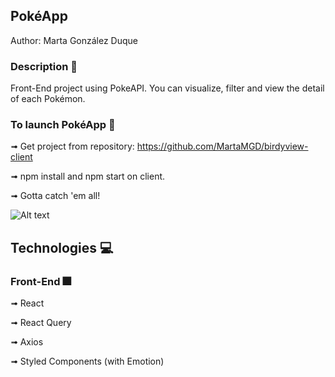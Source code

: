## PokéApp 
Author: Marta González Duque

### Description :paperclip:
Front-End project using PokeAPI. You can visualize, filter and view the detail of each Pokémon. 

### To launch PokéApp :rocket:
➟ Get project from repository: https://github.com/MartaMGD/birdyview-client

➟ npm install and npm start on client.

➟ Gotta catch 'em all! 


![ Alt text](https://c.tenor.com/MMDa60lTwtIAAAAC/caught-pokemon.gif)

## Technologies :computer:
### Front-End :fireworks:
➟ React

➟ React Query

➟ Axios

➟ Styled Components (with Emotion)


